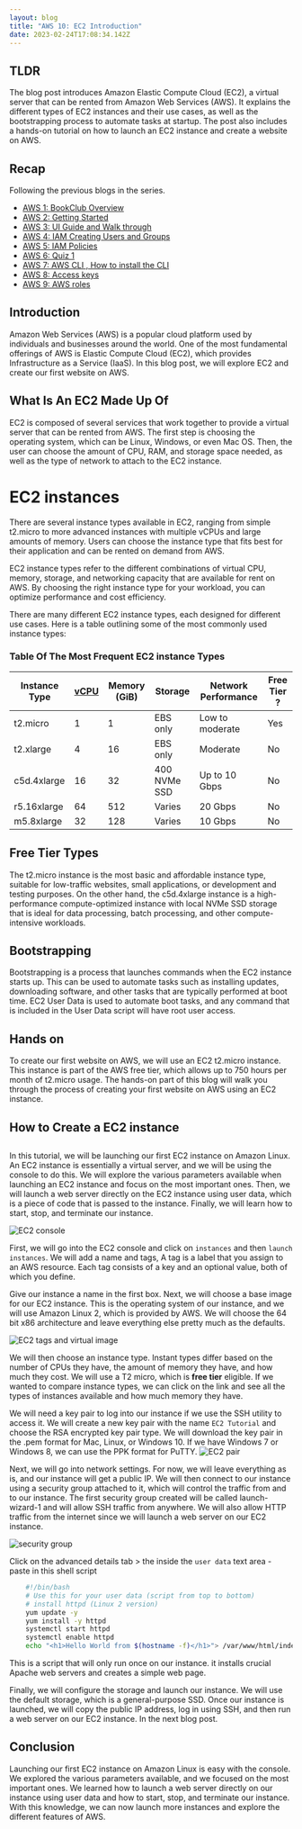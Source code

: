 ```yaml
---
layout: blog
title: "AWS 10: EC2 Introduction"
date: 2023-02-24T17:08:34.142Z
---
```


## TLDR

The blog post introduces Amazon Elastic Compute Cloud (EC2), a virtual server that can be rented from Amazon Web Services (AWS). It explains the different types of EC2 instances and their use cases, as well as the bootstrapping process to automate tasks at startup. The post also includes a hands-on tutorial on how to launch an EC2 instance and create a website on AWS.

## Recap

Following the previous blogs in the series.

- [AWS 1: BookClub Overview](https://magicishaqblog.netlify.app/aws/)
- [AWS 2: Getting Started](https://magicishaqblog.netlify.app/2023-01-23-aws-2-getting-started/)
- [AWS 3: UI Guide and Walk through](https://magicishaqblog.netlify.app/2023-01-27-aws-3-UI-guide-and-walkthrough)
- [AWS 4: IAM Creating Users and Groups](https://magicishaqblog.netlify.app/2023-01-28-aws-4-IAM)
- [AWS 5: IAM Policies](https://magicishaqblog.netlify.app/2023-02-03-aws-5-IAM-polices)
- [AWS 6: Quiz 1 ](https://magicishaqblog.netlify.app/aws-quiz-one)
- [AWS 7: AWS CLI , How to install the CLI](https://magicishaqblog.netlify.app/2023-10-03-aws-7-cli)
- [AWS 8: Access keys](https://magicishaqblog.netlify.app/2023-10-03-aws-8-access-keys)
- [AWS 9: AWS roles](https://magicishaqblog.netlify.app/2023-02-17-aws-9-roles)

## Introduction

Amazon Web Services (AWS) is a popular cloud platform used by individuals and businesses around the world. One of the most fundamental offerings of AWS is Elastic Compute Cloud (EC2), which provides Infrastructure as a Service (IaaS). In this blog post, we will explore EC2 and create our first website on AWS.

## What Is An EC2 Made Up Of

EC2 is composed of several services that work together to provide a virtual server that can be rented from AWS. The first step is choosing the operating system, which can be Linux, Windows, or even Mac OS. Then, the user can choose the amount of CPU, RAM, and storage space needed, as well as the type of network to attach to the EC2 instance.

# EC2 instances

There are several instance types available in EC2, ranging from simple t2.micro to more advanced instances with multiple vCPUs and large amounts of memory. Users can choose the instance type that fits best for their application and can be rented on demand from AWS.

EC2 instance types refer to the different combinations of virtual CPU, memory, storage, and networking capacity that are available for rent on AWS. By choosing the right instance type for your workload, you can optimize performance and cost efficiency.

There are many different EC2 instance types, each designed for different use cases. Here is a table outlining some of the most commonly used instance types:

### Table Of The Most Frequent EC2 instance Types

| Instance Type | [vCPU](https://docs.aws.amazon.com/AWSEC2/latest/UserGuide/instance-optimize-cpu.html) | Memory (GiB) | Storage      | Network Performance | Free Tier ? |
| ------------- | -------------------------------------------------------------------------------------- | ------------ | ------------ | ------------------- | ----------- |
| t2.micro      | 1                                                                                      | 1            | EBS only     | Low to moderate     | Yes         |
| t2.xlarge     | 4                                                                                      | 16           | EBS only     | Moderate            | No          |
| c5d.4xlarge   | 16                                                                                     | 32           | 400 NVMe SSD | Up to 10 Gbps       | No          |
| r5.16xlarge   | 64                                                                                     | 512          | Varies       | 20 Gbps             | No          |
| m5.8xlarge    | 32                                                                                     | 128          | Varies       | 10 Gbps             | No          |

## Free Tier Types

The t2.micro instance is the most basic and affordable instance type, suitable for low-traffic websites, small applications, or development and testing purposes. On the other hand, the c5d.4xlarge instance is a high-performance compute-optimized instance with local NVMe SSD storage that is ideal for data processing, batch processing, and other compute-intensive workloads.

## Bootstrapping

Bootstrapping is a process that launches commands when the EC2 instance starts up. This can be used to automate tasks such as installing updates, downloading software, and other tasks that are typically performed at boot time. EC2 User Data is used to automate boot tasks, and any command that is included in the User Data script will have root user access.

## Hands on

To create our first website on AWS, we will use an EC2 t2.micro instance. This instance is part of the AWS free tier, which allows up to 750 hours per month of t2.micro usage. The hands-on part of this blog will walk you through the process of creating your first website on AWS using an EC2 instance.

## How to Create a EC2 instance <h2 id="instance"></h2>

In this tutorial, we will be launching our first EC2 instance on Amazon Linux. An EC2 instance is essentially a virtual server, and we will be using the console to do this. We will explore the various parameters available when launching an EC2 instance and focus on the most important ones. Then, we will launch a web server directly on the EC2 instance using user data, which is a piece of code that is passed to the instance. Finally, we will learn how to start, stop, and terminate our instance.

![EC2 console](/blog/src/images/ec2-1.png)

First, we will go into the EC2 console and click on `instances` and then `launch instances`. We will add a name and tags, A tag is a label that you assign to an AWS resource. Each tag consists of a key and an optional value, both of which you define.

Give our instance a name in the first box.
Next, we will choose a base image for our EC2 instance. This is the operating system of our instance, and we will use Amazon Linux 2, which is provided by AWS. We will choose the 64 bit x86 architecture and leave everything else pretty much as the defaults.

![EC2 tags and virtual image](/blog/src/images/ec2-2.png)

We will then choose an instance type. Instant types differ based on the number of CPUs they have, the amount of memory they have, and how much they cost. We will use a T2 micro, which is **free tier** eligible. If we wanted to compare instance types, we can click on the link and see all the types of instances available and how much memory they have.

We will need a key pair to log into our instance if we use the SSH utility to access it. We will create a new key pair with the name `EC2 Tutorial` and choose the RSA encrypted key pair type. We will download the key pair in the .pem format for Mac, Linux, or Windows 10. If we have Windows 7 or Windows 8, we can use the PPK format for PuTTY.
![EC2 pair](/blog/src/images/ec2-4.png)

Next, we will go into network settings. For now, we will leave everything as is, and our instance will get a public IP. We will then connect to our instance using a security group attached to it, which will control the traffic from and to our instance. The first security group created will be called launch-wizard-1 and will allow SSH traffic from anywhere. We will also allow HTTP traffic from the internet since we will launch a web server on our EC2 instance.

![security group](/blog/src/images/ec2-3.png)

Click on the advanced details tab > the inside the `user data` text area - paste in this shell script

```bash
    #!/bin/bash
    # Use this for your user data (script from top to bottom)
    # install httpd (Linux 2 version)
    yum update -y
    yum install -y httpd
    systemctl start httpd
    systemctl enable httpd
    echo "<h1>Hello World from $(hostname -f)</h1>"> /var/www/html/index.html
```

This is a script that will only run once on our instance. it installs crucial Apache web servers and creates a simple web page.

Finally, we will configure the storage and launch our instance. We will use the default storage, which is a general-purpose SSD. Once our instance is launched, we will copy the public IP address, log in using SSH, and then run a web server on our EC2 instance. In the next blog post.

## Conclusion

Launching our first EC2 instance on Amazon Linux is easy with the console. We explored the various parameters available, and we focused on the most important ones. We learned how to launch a web server directly on our instance using user data and how to start, stop, and terminate our instance. With this knowledge, we can now launch more instances and explore the different features of AWS.
